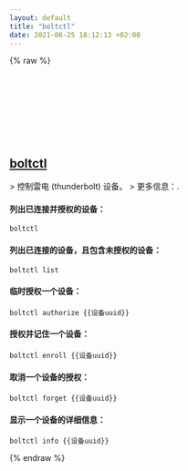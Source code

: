 ```yaml
---
layout: default
title: "boltctl"
date: 2021-06-25 18:12:13 +02:00
---
```

{% raw %}
<h2 id="boltctl">
  <a href="/zh/linux/boltctl.html">boltctl</a> <a href="#boltctl"><svg class="icon">
    <use href="/assets/images/unicode_sprite.svg#link" />
  </svg></a>
</h2>
> 控制雷电 (thunderbolt) 设备。
> 更多信息：<https://manned.org/boltctl>.

#### 列出已连接并授权的设备：
```shell
boltctl
```
#### 列出已连接的设备，且包含未授权的设备：
```shell
boltctl list
```
#### 临时授权一个设备：
```shell
boltctl authorize {{设备uuid}}
```
#### 授权并记住一个设备：
```shell
boltctl enroll {{设备uuid}}
```
#### 取消一个设备的授权：
```shell
boltctl forget {{设备uuid}}
```
#### 显示一个设备的详细信息：
```shell
boltctl info {{设备uuid}}
```
{% endraw %}